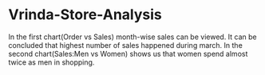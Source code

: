 # Vrinda-Store-Analysis
In the first chart(Order vs Sales) month-wise sales can be viewed. It can be concluded that highest number of sales happened during march.
In the second chart(Sales:Men vs Women) shows us that women spend almost twice as men in shopping.
  
